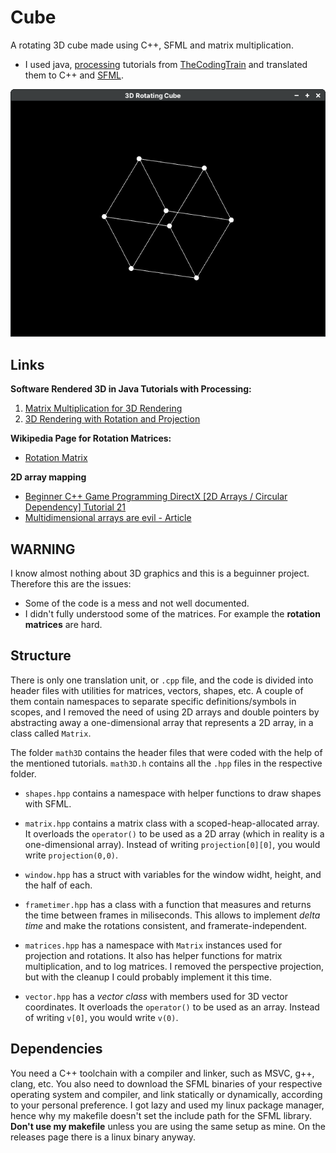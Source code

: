 # Cube
A rotating 3D cube made using C++, SFML and matrix multiplication.

- I used java, [processing](https://processing.org/) tutorials from [TheCodingTrain](https://www.youtube.com/c/TheCodingTrain) and translated them to C++ and [SFML](https://www.sfml-dev.org/).

![CUBE](cube.png)

## Links

**Software Rendered 3D in Java Tutorials with Processing:**
1. [Matrix Multiplication for 3D Rendering](https://www.youtube.com/watch?v=tzsgS19RRc8)
2. [3D Rendering with Rotation and Projection](https://www.youtube.com/watch?v=p4Iz0XJY-Qk)

**Wikipedia Page for Rotation Matrices:**
- [Rotation Matrix](https://en.wikipedia.org/wiki/Rotation_matrix)

**2D array mapping**
- [Beginner C++ Game Programming DirectX [2D Arrays / Circular Dependency] Tutorial 21](https://www.youtube.com/watch?v=Zbw58vTotok&ab_channel=ChiliTomatoNoodle)
- [Multidimensional arrays are evil - Article](http://www.cplusplus.com/forum/articles/17108/)

## WARNING

I know almost nothing about 3D graphics and this is a beguinner project. Therefore this are the issues:

- Some of the code is a mess and not well documented.
- I didn't fully understood some of the matrices. For example the __rotation matrices__ are hard.

## Structure

There is only one translation unit, or `.cpp` file, and the code is divided into header files with utilities for matrices, vectors, shapes, etc.
A couple of them contain namespaces to separate specific definitions/symbols in scopes, and I removed the need of using 2D arrays and double pointers by abstracting away a one-dimensional array that represents a 2D array, in a class called `Matrix`.

The folder `math3D` contains the header files that were coded with the help of the mentioned tutorials. `math3D.h` contains all the `.hpp` files in the respective folder.

- `shapes.hpp` contains a namespace with helper functions to draw shapes with SFML.

- `matrix.hpp` contains a matrix class with a scoped-heap-allocated array. It overloads the `operator()` to be used as a 2D array (which in reality is a one-dimensional array). Instead of writing `projection[0][0]`, you would write `projection(0,0)`.

- `window.hpp` has a struct with variables for the window widht, height, and the half of each.

- `frametimer.hpp` has a class with a function that measures and returns the time between frames in miliseconds. This allows to implement _delta time_ and make the rotations consistent, and framerate-independent.

- `matrices.hpp` has a namespace with `Matrix` instances used for projection and rotations. It also has helper functions for matrix multiplication, and to log matrices. I removed the perspective projection, but with the cleanup I could probably implement it this time.

- `vector.hpp` has a _vector class_ with members used for 3D vector coordinates. It overloads the `operator()` to be used as an array. Instead of writing `v[0]`, you would write `v(0)`.

## Dependencies

You need a C++ toolchain with a compiler and linker, such as MSVC, g++, clang, etc. You also need to download the SFML binaries of your respective operating system and compiler, and link statically or dynamically, according to your personal preference. I got lazy and used my linux package manager, hence why my makefile doesn't set the include path for the SFML library. **Don't use my makefile** unless you are using the same setup as mine. On the releases page there is a linux binary anyway.
